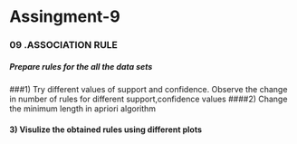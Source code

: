 # Assingment-9
### 09 .ASSOCIATION RULE
##### Prepare rules for the all the data sets 
###1) Try different values of support and confidence. Observe the change in number of rules for different support,confidence values
####2) Change the minimum length in apriori algorithm
#### 3) Visulize the obtained rules using different plots 
